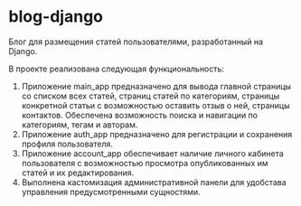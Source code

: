 # blog-django

Блог для размещения статей пользователями, разработанный на Django.

В проекте реализована следующая функциональность:

1. Приложение main_app предназначено для вывода главной страницы со списком всех статей, страниц статей по категориям, страницы конкретной статьи с возможностью оставить отзыв о ней, страницы контактов. Обеспечена возможность поиска и навигации по категориям, тегам и авторам.
2. Приложение auth_app предназначено для регистрации и сохранения профиля пользователя.
3. Приложение account_app обеспечивает наличие личного кабинета пользователя с возможностью просмотра опубликованных им статей и их редактирования.
4. Выполнена кастомизация административной панели для удобстава управления предусмотренными сущностями.

